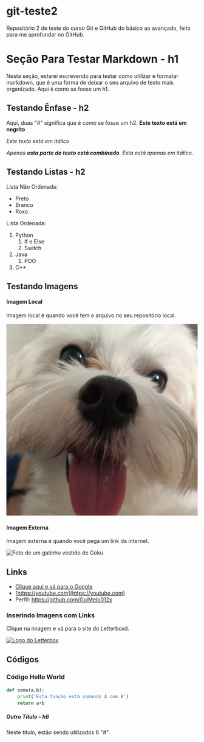 # git-teste2
Repositório 2 de teste do curso Git e GitHub do básico ao avançado, feito para me aprofundar no GitHub.

# Seção Para Testar Markdown - h1

Nesta seção, estarei escrevendo para testar como utilizar e formatar markdown, que é uma forma de deixar o seu arquivo de texto mais organizado. Aqui é como se fosse um h1.

## Testando Ênfase - h2

Aqui, duas "#" significa que é como se fosse um h2.
**Este texto está em negrito**

*Este texto está em itálico*

_Apenas **esta parte do texto está combinado**. Esta está apenas em itálico._

## Testando Listas - h2

Lista Não Ordenada:
* Preto
* Branco
* Roxo

Lista Ordenada:
1. Python
    1. If e Else
    2. Switch
2. Java
    1. POO
3. C++

## Testando Imagens

#### Imagem Local

Imagem local é quando você tem o arquivo no seu repositório local.

![Imagem de um Cachorro](img/Kisuq.jpg)

#### Imagem Externa

Imagem externa é quando você pega um link da internet.

![Foto de um gatinho vestido de Goku](https://img.ws.mms.shopee.com.br/1d4e1b6e47bf91314734d31d9849a06c)


## Links

* [Clique aqui e vá para o Google](https://google.com)
* [https://youtube.com](https://youtube.com)
* Perfil: https://github.com/GuiMelo012x

### Inserindo Imagens com Links

Clique na imagem e vá para o site do Letterboxd.

[![Logo do Letterbox](https://a.ltrbxd.com/logos/letterboxd-mac-icon.png)](https://letterboxd.com)

## Códigos
### Código Hello World
```python
def soma(a,b):
    print('Esta função está somando A com B')
    return a+b
```

##### Outro Título - h6

Neste título, estão sendo utilizados 6 "#". 